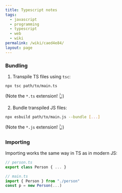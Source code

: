 ```yaml
---
title: Typescript notes
tags:
  - javascript
  - programming
  - typescript
  - web
  - wiki
permalink: /wiki/caed4e84/
layout: page
---
```


### Bundling

1. Transpile TS files using `tsc`:

```bash
npx tsc path/to/main.ts
```

(Note the `*.ts` extension! 👆)

2. Bundle transpiled JS files:

```bash
npx esbuild path/to/main.js --bundle [...]
```

(Note the `*.js` extension! 👆)

### Importing

Importing works the same way in TS as in modern JS:

```js
// person.ts
export class Person { ... }
```

```js
// main.ts
import { Person } from "./person"
const p = new Person(...)
```
